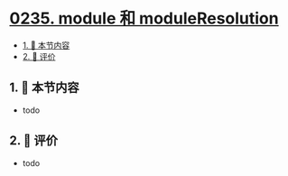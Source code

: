 # [0235. module 和 moduleResolution](https://github.com/tnotesjs/TNotes.typescript/tree/main/notes/0235.%20module%20%E5%92%8C%20moduleResolution)

<!-- region:toc -->

- [1. 🎯 本节内容](#1--本节内容)
- [2. 🫧 评价](#2--评价)

<!-- endregion:toc -->

## 1. 🎯 本节内容

- todo

## 2. 🫧 评价

- todo
